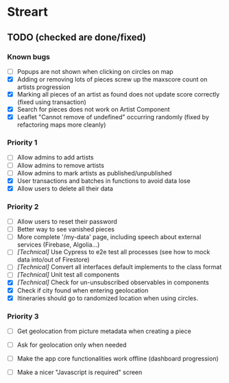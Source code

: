 # Streart



## TODO (checked are done/fixed)
### Known bugs 
- [ ] Popups are not shown when clicking on circles on map
- [x] Adding or removing lots of pieces screw up the maxscore count on artists progression
- [x] Marking all pieces of an artist as found does not update score correctly (fixed using transaction)
- [X] Search for pieces does not work on Artist Component
- [x] Leaflet "Cannot remove of undefined" occurring randomly (fixed by refactoring maps more cleanly)

### Priority 1
- [ ] Allow admins to add artists
- [ ] Allow admins to remove artists
- [ ] Allow admins to mark artists as published/unpublished
- [x] User transactions and batches in functions to avoid data lose
- [x] Allow users to delete all their data

### Priority 2
- [ ] Allow users to reset their password
- [ ] Better way to see vanished pieces
- [ ] More complete '/my-data' page, including speech about external services (Firebase, Algolia...)
- [ ] *[Technical]* Use Cypress to e2e test all processes (see how to mock data into/out of Firestore)
- [ ] *[Technical]* Convert all interfaces default implements to the class format
- [ ] *[Technical]* Unit test all components 
- [x] *[Technical]* Check for un-unsubscribed observables in components
- [x] Check if city found when entering geolocation
- [x] Itineraries should go to randomized location when using circles.

### Priority 3
- [ ] Get geolocation from picture metadata when creating a piece
- [ ] Ask for geolocation only when needed
- [ ] Make the app core functionalities work offline (dashboard progression)
- [ ] Make a nicer "Javascript is required" screen



